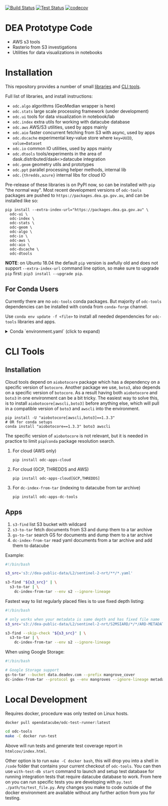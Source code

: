 [![Build Status](https://github.com/opendatacube/odc-tools/workflows/build/badge.svg)](https://github.com/opendatacube/odc-tools/actions)
[![Test Status](https://github.com/opendatacube/odc-tools/actions/workflows/test-dc-tools.yml/badge.svg)](https://github.com/opendatacube/odc-tools/actions/workflows/test-dc-tools.yml)
[![codecov](https://codecov.io/gh/opendatacube/odc-tools/branch/develop/graph/badge.svg?token=PovpVLRFwn)](https://codecov.io/gh/opendatacube/odc-tools)

DEA Prototype Code
==================

- AWS s3 tools
- Rasterio from S3 investigations
- Utilities for data visualizations in notebooks

Installation
============

This repository provides a number of small [libraries](https://github.com/opendatacube/odc-tools/tree/develop/libs)
and [CLI tools](https://github.com/opendatacube/odc-tools/tree/develop/apps).

Full list of libraries, and install instructions:

- `odc.algo` algorithms (GeoMedian wrapper is here)
- `odc.stats` large scale processing framework (under development)
- `odc.ui` tools for data visualization in notebook/lab
- `odc.index` extra utils for working with datacube database
- `odc.aws` AWS/S3 utilities, used by apps mainly
- `odc.aio` faster concurrent fetching from S3 with async, used by apps
- `odc.dscache` experimental key-value store where `key=UUID`, `value=Dataset`
- `odc.io` common IO utilities, used by apps mainly
- `odc.dtools` tools/experiments in the area of dask.distributed/dask<>datacube integration
- `odc.geom` geometry utils and prototypes
- `odc.ppt` parallel processing helper methods, internal lib
- `odc.{thredds,azure}` internal libs for cloud IO

Pre-release of these libraries is on PyPI now, so can be installed with `pip`
"the normal way". Most recent development versions of `odc-tools` packages are
pushed to `https://packages.dea.ga.gov.au`, and can be installed like so:

```
pip install --extra-index-url="https://packages.dea.ga.gov.au" \
  odc-ui \
  odc-index \
  odc-stats \
  odc-geom \
  odc-algo \
  odc-io \
  odc-aws \
  odc-aio \
  odc-dscache \
  odc-dtools
```

**NOTE**: on Ubuntu 18.04 the default `pip` version is awfully old and does not
support `--extra-index-url` command line option, so make sure to upgrade `pip`
first: `pip3 install --upgrade pip`.

For Conda Users
---------------

Currently there are no `odc-tools` conda packages. But majority of `odc-tools`
dependencies can be installed with conda from `conda-forge` channel.

Use `conda env update -f <file>` to install all needed dependencies for
`odc-tools` libraries and apps.

<details><summary>Conda `environment.yaml` (click to expand)</summary><div markdown="1">

```yaml
channels:
  - conda-forge
dependencies:
  - pip=20

  # Datacube
  - datacube>=1.8.4

  # odc.dscache
  - python-lmdb
  - zstandard

  # odc.algo
  - dask-image
  - numexpr
  - scikit-image
  - scipy
  - toolz

  # odc.ui
  - ipywidgets
  - ipyleaflet
  - tqdm

  # odc-apps-dc-tools
  - pystac>=1
  - pystac-client>=0.2.0
  - azure-storage-blob
  - fsspec
  - lxml  # needed for thredds-crawler

  # odc.{aio,aws}: aiobotocore/boto3
  #  pin aiobotocore for easier resolution of dependencies
  - aiobotocore==1.3.3
  - boto3
  - pip:
      # odc.apps.dc-tools
      - thredds-crawler

      # odc.ui
      - jupyter-ui-poll
```
</div></details>

CLI Tools
=========

Installation
------------

Cloud tools depend on `aiobotocore` package which has a dependency on a specific
version of `botocore`. Another package we use, `boto3`, also depends on a
specific version of `botocore`. As a result having both `aiobotocore` and
`boto3` in one environment can be a bit tricky. The easiest way to solve this,
is to install `aiobotocore[awscli,boto3]` before anything else, which will pull
in a compatible version of `boto3` and `awscli` into the environment.

```
pip install -U "aiobotocore[awscli,boto3]==1.3.3"
# OR for conda setups
conda install "aiobotocore==1.3.3" boto3 awscli
```

The specific version of `aiobotocore` is not relevant, but it is needed in
practice to limit `pip`/`conda` package resolution search.


1. For cloud (AWS only)
   ```
   pip install odc-apps-cloud
   ```
2. For cloud (GCP, THREDDS and AWS)
   ```
   pip install odc-apps-cloud[GCP,THREDDS]
   ```
2. For `dc-index-from-tar` (indexing to datacube from tar archive)
   ```
   pip install odc-apps-dc-tools
   ```

Apps
----

1. `s3-find` list S3 bucket with wildcard
2. `s3-to-tar` fetch documents from S3 and dump them to a tar archive
3. `gs-to-tar` search GS for documents and dump them to a tar archive
4. `dc-index-from-tar` read yaml documents from a tar archive and add them to datacube


Example:

```bash
#!/bin/bash

s3_src='s3://dea-public-data/L2/sentinel-2-nrt/**/*.yaml'

s3-find "${s3_src}" | \
  s3-to-tar | \
    dc-index-from-tar --env s2 --ignore-lineage
```

Fastest way to list regularly placed files is to use fixed depth listing:

```bash
#!/bin/bash

# only works when your metadata is same depth and has fixed file name
s3_src='s3://dea-public-data/L2/sentinel-2-nrt/S2MSIARD/*/*/ARD-METADATA.yaml'

s3-find --skip-check "${s3_src}" | \
  s3-to-tar | \
    dc-index-from-tar --env s2 --ignore-lineage
```

When using Google Storage:

```bash
#!/bin/bash

# Google Storage support
gs-to-tar --bucket data.deadev.com --prefix mangrove_cover
dc-index-from-tar --protocol gs --env mangroves --ignore-lineage metadata.tar.gz
```


Local Development
=================

Requires docker, procedure was only tested on Linux hosts.

```bash
docker pull opendatacube/odc-test-runner:latest

cd odc-tools
make -C docker run-test
```

Above will run tests and generate test coverage report in `htmlcov/index.html`.

Other option is to run `make -C docker bash`, this will drop you into a shell in
`/code` folder that contains your current checkout of `odc-tools`. You can then
use `with-test-db start` command to launch and setup test database for running
integration tests that require datacube database to work. From here on you can
run specific tests you are developing with `py.test ./path/to/test_file.py`. Any
changes you make to code outside of the docker environment are available without
any further action from you for testing.
